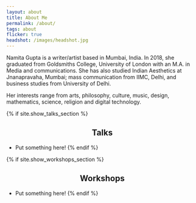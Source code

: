 ```yaml
---
layout: about
title: About Me
permalink: /about/
tags: about
flicker: true
headshot: /images/headshot.jpg
---
```


Namita Gupta is a writer/artist based in Mumbai, India. In 2018, she graduated from Goldsmiths College, University of London with an M.A. in Media and communications. She has also studied Indian Aesthetics at Jnanapravaha, Mumbai; mass communication from IIMC, Delhi, and business studies from University of Delhi. 

Her interests range from arts, philosophy, culture, music, design, mathematics, science, religion and digital technology.

{% if site.show_talks_section %}
## Talks

- Put something here!
{% endif %}

{% if site.show_workshops_section %}
## Workshops

- Put something here!
{% endif %}


<style>
.post-header, #talks, #workshops {
  text-align: center; /* Want the About Page header to be in the middle */
}
</style>

